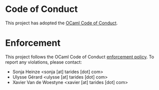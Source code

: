 # Code of Conduct

This project has adopted the [OCaml Code of Conduct](https://github.com/ocaml/code-of-conduct/blob/main/CODE_OF_CONDUCT.md).

# Enforcement

This project follows the OCaml Code of Conduct
[enforcement policy](https://github.com/ocaml/code-of-conduct/blob/main/CODE_OF_CONDUCT.md#enforcement).
To report any violations, please contact:

- Sonja Heinze <sonja [at] tarides [dot] com>
- Ulysse Gérard <ulysse [at] tarides [dot] com>
- Xavier Van de Woestyne <xavier [at] tarides [dot] com>
